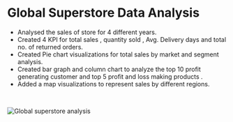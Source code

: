 # Global Superstore Data Analysis 

- Analysed the sales of store for 4 different years.  
- Created 4 KPI for total sales , quantity sold , Avg. Delivery days and total no. of returned orders.  
- Created Pie chart visualizations for total sales by market and segment analysis.  
- Created bar graph and column chart to analyze the top 10 profit generating customer and top 5 profit and loss making products .  
- Added a map visualizations to represent sales by different regions.

<br> 

![Global superstore analysis](https://github.com/akshay-venur/Global-super-store-data-analysis/assets/43615481/df341e33-1065-43a7-90a0-b65a3f581e45)

